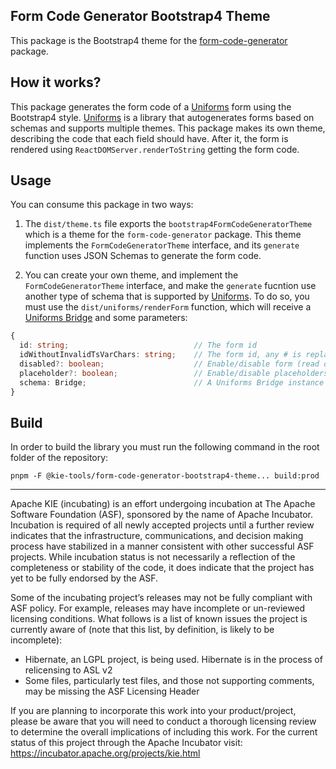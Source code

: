 <!--
   Licensed to the Apache Software Foundation (ASF) under one
   or more contributor license agreements.  See the NOTICE file
   distributed with this work for additional information
   regarding copyright ownership.  The ASF licenses this file
   to you under the Apache License, Version 2.0 (the
   "License"); you may not use this file except in compliance
   with the License.  You may obtain a copy of the License at
     http://www.apache.org/licenses/LICENSE-2.0
   Unless required by applicable law or agreed to in writing,
   software distributed under the License is distributed on an
   "AS IS" BASIS, WITHOUT WARRANTIES OR CONDITIONS OF ANY
   KIND, either express or implied.  See the License for the
   specific language governing permissions and limitations
   under the License.
-->

## Form Code Generator Bootstrap4 Theme

This package is the Bootstrap4 theme for the [form-code-generator](../form-code-generator/README.md) package.

## How it works?

This package generates the form code of a [Uniforms](https://uniforms.tools/) form using the Bootstrap4 style. [Uniforms](https://uniforms.tools/) is a library that autogenerates forms based on schemas and supports multiple themes. This package makes its own theme, describing the code that each field should have. After it, the form is rendered using `ReactDOMServer.renderToString` getting the form code.

## Usage

You can consume this package in two ways:

1. The `dist/theme.ts` file exports the `bootstrap4FormCodeGeneratorTheme` which is a theme for the `form-code-generator` package. This theme implements the `FormCodeGeneratorTheme` interface, and its `generate` function uses JSON Schemas to generate the form code.

2. You can create your own theme, and implement the `FormCodeGeneratorTheme` interface, and make the `generate` fucntion use another type of schema that is supported by [Uniforms](https://uniforms.tools/). To do so, you must use the `dist/uniforms/renderForm` function, which will receive a [Uniforms Bridge](https://uniforms.tools/docs/api-bridges/) and some parameters:

```ts
{
  id: string;                            // The form id
  idWithoutInvalidTsVarChars: string;    // The form id, any # is replaced by _
  disabled?: boolean;                    // Enable/disable form (read only)
  placeholder?: boolean;                 // Enable/disable placeholders
  schema: Bridge;                        // A Uniforms Bridge instance
}
```

## Build

In order to build the library you must run the following command in the root folder of the repository:

```shell script
pnpm -F @kie-tools/form-code-generator-bootstrap4-theme... build:prod
```

---

Apache KIE (incubating) is an effort undergoing incubation at The Apache Software
Foundation (ASF), sponsored by the name of Apache Incubator. Incubation is
required of all newly accepted projects until a further review indicates that
the infrastructure, communications, and decision making process have stabilized
in a manner consistent with other successful ASF projects. While incubation
status is not necessarily a reflection of the completeness or stability of the
code, it does indicate that the project has yet to be fully endorsed by the ASF.

Some of the incubating project’s releases may not be fully compliant with ASF
policy. For example, releases may have incomplete or un-reviewed licensing
conditions. What follows is a list of known issues the project is currently
aware of (note that this list, by definition, is likely to be incomplete):

- Hibernate, an LGPL project, is being used. Hibernate is in the process of
  relicensing to ASL v2
- Some files, particularly test files, and those not supporting comments, may
  be missing the ASF Licensing Header

If you are planning to incorporate this work into your product/project, please
be aware that you will need to conduct a thorough licensing review to determine
the overall implications of including this work. For the current status of this
project through the Apache Incubator visit:
https://incubator.apache.org/projects/kie.html
